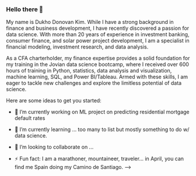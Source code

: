 ### Hello there 👋

My name is Dukho Donovan Kim.  While I have a strong background in finance and business development, I have recently discovered a passion 
for data science. With more than 20 years of experience in investment banking, consumer finance, and solar power project development, I am a 
specialist in financial modeling, investment research, and data analysis.

As a CFA charterholder, my finance expertise provides a solid foundation for my training in the Jovian data science bootcamp, where I received over 
600 hours of training in Python, statistics, data analysis and visualization, machine learning, SQL, and Power BI/Tableau. Armed with these skills, 
I am eager to tackle new challenges and explore the limitless potential of data science.

Here are some ideas to get you started:

- 🔭 I’m currently working on ML project on predicting residential mortgage default rates
- 🌱 I’m currently learning ... too many to list but mostly something to do w/ data science. 
- 👯 I’m looking to collaborate on ...

- ⚡ Fun fact: I am a marathoner, mountaineer, traveler... in April, you can find me Spain doing my Camino de Santiago. 
-->



